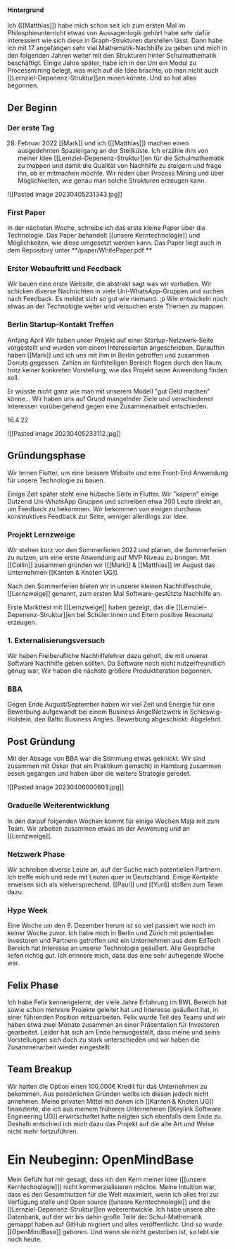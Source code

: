 #### Hintergrund

Ich ([[Matthias]]) habe mich schon seit ich zum ersten Mal im Philosphieunterricht etwas von Aussagenlogik gehört habe
sehr dafür interessiert wie sich diese in Graph-Strukturen darstellen lässt.
Dann habe ich mit 17 angefangen sehr viel Mathematik-Nachhilfe zu geben und mich in den folgenden Jahren weiter mit den
Strukturen hinter Schulmathematik beschäftigt.
Einige Jahre später, habe ich in der Uni ein Modul zu Processmining belegt, was mich auf die Idee brachte, ob man nicht
auch [[Lernziel-Depenenz-Struktur]]en minen könnte.
Und so hat alles begonnen.

## Der Beginn

### Der erste Tag

28. Februar 2022
    [[Mark]] und ich ([[Matthias]]) machen einen ausgedehnten Spaziergang an der Steilküste.
    Ich erzähle ihm von meiner Idee [[Lernziel-Depenenz-Struktur]]en für die Schulmathematik zu mappen und damit die Qualität von Nachhilfe zu steigern und frage ihn, ob er mitmachen möchte.
    Wir reden über Process Mining und über Möglichkeiten, wie genau man solche Strukturen erzeugen kann.

![[Pasted image 20230405231343.jpg]]

### First Paper

In der nächsten Woche, schreibe ich das erste kleine Paper über die Technologie.
Das Paper behandelt [[unsere Kerntechnologie]] und Möglichkeiten, wie diese umgesetzt werden kann.
Das Paper liegt auch in dem Repository unter **/paper/WhitePaper.pdf **

### Erster Webauftritt und Feedback

Wir bauen eine erste Website, die abstrakt sagt was wir vorhaben. Wir schicken diverse Nachrichten in viele Uni-WhatsApp-Gruppen und suchen nach Feedback.
Es meldet sich so gut wie niemand. ;p
Wie entwickeln noch etwas an der Technologie weiter und versuchen erste Themen zu mappen.

### Berlin Startup-Kontakt Treffen

Anfang April
Wir haben unser Projekt auf einer Startup-Netzwerk-Seite vorgestellt und wurden von einem Interessierten angeschrieben.
Daraufhin haben [[Mark]] und ich uns mit ihm in Berlin getroffen und zusammen Donuts gegessen. Zahlen im fünfstelligen Bereich flogen durch den Raum, trotz keiner konkreten Vorstellung, wie das Projekt seine Anwendung finden soll.

Er wüsste nicht ganz wie man mit unserem Modell "gut Geld machen" könne...
Wir haben uns auf Grund mangelnder Ziele und verschiedener Interessen vorübergehend gegen eine Zusammenarbeit entschieden.

16.4.22

![[Pasted image 20230405233112.jpg]]

## Gründungsphase

Wir lernen Flutter, um eine bessere Website und eine Front-End Anwendung für unsere Technologie zu bauen.

Einige Zeit später steht eine hübsche Seite in Flutter. Wir "kapern" einige Dutzend Uni-WhatsApp Gruppen und schreiben etwa 200 Leute direkt an, um Feedback zu bekommen.
Wir bekommen von einigen durchaus konstruktives Feedback zur Seite, weniger allerdings zur Idee.

### Projekt Lernzweige

Wir stehen kurz vor den Sommerferien 2022 und planen, die Sommerferien zu nutzen, um eine erste Anwendung auf MVP Niveau zu bringen.
Mit [[Collin]] zusammen gründen wir ([[Mark]] & [[Matthias]] im August das Unternehmen [[Kanten & Knoten UG]].

Nach den Sommerferien bieten wir in unserer kleinen Nachhilfeschule, [[Lernzweige]] genannt, zum ersten Mal Software-gestützte Nachhilfe an.

Erste Markttest mit [[Lernzweige]] haben gezeigt, das die [[Lernziel-Depenenz-Struktur]]en bei Schüler:innen und Eltern positive Resonanz erzeugen.

### 1. Externalisierungsversuch

Wir haben Freiberufliche Nachhilfelehrer dazu geholt, die mit unserer Software Nachhilfe geben sollten. Da Software noch nicht nutzerfreundlich genug war, 
Wir haben die nächste größere Produktiteration begonnen.

### BBA

Gegen Ende August/September haben wir viel Zeit und Energie für eine Bewerbung aufgewandt bei einem Business AngelNetzwerk in Schleswig-Holstein, den Baltic Business Angles.
Bewerbung abgeschickt: Abgelehnt.

## Post Gründung

Mit der Absage von BBA war die Stimmung etwas geknickt.
Wir sind zusammen mit Oskar (hat ein Praktikum gemacht) in Hamburg zusammen essen gegangen und haben über die weitere
Strategie geredet.

![[Pasted image 20230406000603.jpg]]

### Graduelle Weiterentwicklung

In den darauf folgenden Wochen kommt für einige Wochen Maja mit zum Team.
Wir arbeiten zusammen etwas an der Anwenung und an [[Lernzweige]].

### Netzwerk Phase

Wir schreiben diverse Leute an, auf der Suche nach potentiellen Partnern. Ich treffe mich und rede mit Leuten quer in
Deutschland.
Einige Kontakte erweisen sich als vielversprechend.
[[Paul]] und [[Yuri]] stoßen zum Team dazu.

### Hype Week

Eine Woche um den 8. Dezember herum ist so viel passiert wie noch im keiner Woche zuvor.
Ich habe mich in Berlin und Zürich mit potentiellen Investoren und Partnern getroffen und ein Unternehmen aus dem EdTech
Bereich hat Interesse an unserer Technologie geäußert. Alle Gespräche liefen richtig gut.
Ich erinnere mich, dass das eine sehr aufregende Woche war.

## Felix Phase

Ich habe Felix kennengelernt, der viele Jahre Erfahrung im BWL Bereich hat sowie schon mehrere Projekte geleitet hat und
Interesse geäußert hat, in einer führenden Position mitzuarbeiten.
Felix wurde Teil des Teams und wir haben etwa zwei Monate zusammen an einer Präsentation für Investoren gearbeitet.
Leider hat sich am Ende herausgestellt, dass meine und seine Vorstellungen sich doch zu stark unterschieden und wir haben die Zusammenarbeit wieder eingestellt.

## Team Breakup

Wir hatten die Option einen 100.000€ Kredit für das Unternehmen zu bekommen. Aus persönlichen Gründen wollte ich diesen
jedoch nicht annehmen.
Meine privaten Mittel mit denen ich [[Kanten & Knoten UG]] finanzierte, die ich aus meinem früheren
Unternehmen [[Keylink Software Engineering UG]] erwirtschaftet hatte neigten sich ebenfalls dem Ende zu.
Deshalb entschied ich mich dazu das Projekt auf die alte Art und Weise nicht mehr fortzuführen.

# Ein Neubeginn: OpenMindBase

Mein Gefühl hat mir gesagt, dass ich den Kern meiner Idee ([[unsere Kerntechnologie]]) nicht kommerzialisieren möchte.
Meine Intuition war, dass es den Gesamtnutzen für die Welt maximiert, wenn ich alles frei zur Verfügung stelle und Open
source [[unsere Kerntechnologie]] und die [[Lernziel-Depenenz-Struktur]]en weiterentwickle.
Ich habe unsere alte Datenbank, auf der wir bis dahin große Teile der Schul-Mathematik gemappt haben auf GitHub migriert
und alles veröffentlicht.
Und so wurde [[OpenMindBase]] geboren.
Und wenn sie nicht gestorben ist, so lebt sie noch heute. 